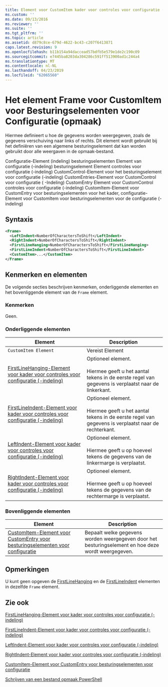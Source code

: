```yaml
---
title: Element voor CustomItem kader voor controles voor configuratie (-indeling) | Microsoft Docs
ms.custom: ''
ms.date: 09/13/2016
ms.reviewer: ''
ms.suite: ''
ms.tgt_pltfrm: ''
ms.topic: article
ms.assetid: d879c8ce-679d-4622-bc43-c207f6413871
caps.latest.revision: 9
ms.openlocfilehash: b11b154a94daccead57bdfb5e579e1de2c190c09
ms.sourcegitcommit: e7445ba8203da304286c591ff513900ad1c244a4
ms.translationtype: MT
ms.contentlocale: nl-NL
ms.lasthandoff: 04/23/2019
ms.locfileid: "62065560"
---
```

# <a name="frame-element-for-customitem-for-controls-for-configuration-format"></a>Het element Frame voor CustomItem voor Besturingselementen voor Configuratie (opmaak)

Hiermee definieert u hoe de gegevens worden weergegeven, zoals de gegevens verschuiving naar links of rechts. Dit element wordt gebruikt bij het definiëren van een algemene besturingselement dat kan worden gebruikt door alle weergaven in de opmaak-bestand.

Configuratie-Element (indeling) besturingselementen Element van configuratie (-indeling) besturingselement Element controles voor configuratie (-indeling) CustomControl-Element voor het besturingselement voor configuratie (-indeling) CustomEntries-Element voor CustomControl voor configuratie ( -Indeling) CustomEntry Element voor CustomControl controles voor configuratie (-indeling) CustomItem-Element voor CustomEntry voor besturingselementen voor het kader, configuratie-Element voor CustomItem voor besturingselementen voor de configuratie (-indeling)

## <a name="syntax"></a>Syntaxis

```xml
<Frame>
  <LeftIndent>NumberOfCharactersToShift</LeftIndent>
  <RightIndent>NumberOfCharactersToShift</RightIndent>
  <FirstLineHanging>NumberOfCharactersToShift</FirstLineHanging>
  <FirstLineIndent>NumberOfCharactersToShift</FirstLineIndent>
  <CustomItem>...</CustomItem>
</Frame>
```

## <a name="attributes-and-elements"></a>Kenmerken en elementen

De volgende secties beschrijven kenmerken, onderliggende elementen en het bovenliggende element van de `Frame` element.

### <a name="attributes"></a>Kenmerken

Geen.

### <a name="child-elements"></a>Onderliggende elementen

|Element|Description|
|-------------|-----------------|
|`CustomItem Element`|Vereist Element|
|[FirstLineHanging-Element voor kader voor controles voor configuratie (-indeling)](./firstlinehanging-element-for-frame-for-controls-for-configuration-format.md)|Optioneel element.<br /><br /> Hiermee geeft u het aantal tekens in de eerste regel van gegevens is verplaatst naar de linkerkant.|
|[FirstLineIndent-Element voor kader voor controles voor configuratie (-indeling)](./firstlineindent-element-for-frame-for-controls-for-configuration-format.md)|Optioneel element.<br /><br /> Hiermee geeft u het aantal tekens in de eerste regel van gegevens is verplaatst naar de rechterkant.|
|[LeftIndent-Element voor kader voor controles voor configuratie (-indeling)](./leftindent-element-for-frame-for-controls-for-configuration-format.md)|Optioneel element.<br /><br /> Hiermee geeft u op hoeveel tekens de gegevens van de linkermarge is verplaatst.|
|[RightIndent-Element voor kader voor controles voor configuratie (-indeling)](./rightindent-element-for-frame-for-controls-for-configuration-format.md)|Optioneel element.<br /><br /> Hiermee geeft u op hoeveel tekens de gegevens van de rechtermarge is verplaatst.|

### <a name="parent-elements"></a>Bovenliggende elementen

|Element|Description|
|-------------|-----------------|
|[CustomItem-Element voor CustomEntry voor besturingselementen voor configuratie](./customitem-element-for-customentry-for-controls-for-configuration-format.md)|Bepaalt welke gegevens worden weergegeven door het besturingselement en hoe deze wordt weergegeven.|

## <a name="remarks"></a>Opmerkingen

U kunt geen opgeven de [FirstLineHanging](./firstlinehanging-element-for-frame-for-controls-for-configuration-format.md) en de [FirstLineIndent](./firstlineindent-element-for-frame-for-controls-for-configuration-format.md) elementen in dezelfde `Frame` element.

## <a name="see-also"></a>Zie ook

[FirstLineHanging-Element voor kader voor controles voor configuratie (-indeling)](./firstlinehanging-element-for-frame-for-controls-for-configuration-format.md)

[FirstLineIndent-Element voor kader voor controles voor configuratie (-indeling)](./firstlineindent-element-for-frame-for-controls-for-configuration-format.md)

[LeftIndent-Element voor kader voor controles voor configuratie (-indeling)](./leftindent-element-for-frame-for-controls-for-configuration-format.md)

[RightIndent-Element voor kader voor controles voor configuratie (-indeling)](./rightindent-element-for-frame-for-controls-for-configuration-format.md)

[CustomItem-Element voor CustomEntry voor besturingselementen voor configuratie](./customitem-element-for-customentry-for-controls-for-configuration-format.md)

[Schrijven van een bestand opmaak PowerShell](./writing-a-powershell-formatting-file.md)
